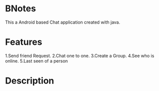# BNotes
This a Android based Chat application created with java.

# Features
  1.Send friend Request. 
  2.Chat one to one.
  3.Create a Group.
  4.See who is online.
  5.Last seen of a person
  
# Description
